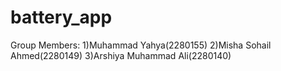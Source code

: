 # battery_app

Group Members:
1)Muhammad Yahya(2280155)
2)Misha Sohail Ahmed(2280149)
3)Arshiya Muhammad Ali(2280140)

